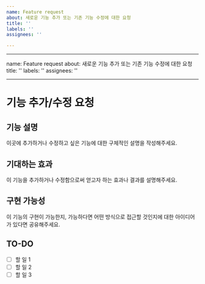 ```yaml
---
name: Feature request
about: 새로운 기능 추가 또는 기존 기능 수정에 대한 요청
title: ''
labels: ''
assignees: ''

---
```


---
name: Feature request
about: 새로운 기능 추가 또는 기존 기능 수정에 대한 요청
title: ''
labels: ''
assignees: ''

---

# 기능 추가/수정 요청

## 기능 설명
이곳에 추가하거나 수정하고 싶은 기능에 대한 구체적인 설명을 작성해주세요.

## 기대하는 효과
이 기능을 추가하거나 수정함으로써 얻고자 하는 효과나 결과를 설명해주세요.

## 구현 가능성
이 기능의 구현이 가능한지, 가능하다면 어떤 방식으로 접근할 것인지에 대한 아이디어가 있다면 공유해주세요.

## TO-DO
- [ ] 할 일 1
- [ ] 할 일 2
- [ ] 할 일 3
